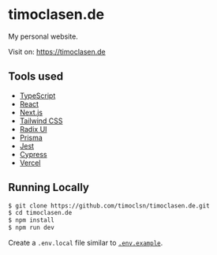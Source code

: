 # timoclasen.de

My personal website.

Visit on: https://timoclasen.de

## Tools used

- [TypeScript](https://www.typescriptlang.org/)
- [React](https://reactjs.org/)
- [Next.js](https://nextjs.org/)
- [Tailwind CSS](https://tailwindcss.com/)
- [Radix UI](https://www.radix-ui.com/)
- [Prisma](https://www.prisma.io/)
- [Jest](https://jestjs.io/)
- [Cypress](https://www.cypress.io/)
- [Vercel](https://vercel.com/)

## Running Locally

```bash
$ git clone https://github.com/timoclsn/timoclasen.de.git
$ cd timoclasen.de
$ npm install
$ npm run dev
```

Create a `.env.local` file similar to [`.env.example`](https://github.com/timoclsn/timoclasen.de/blob/main/.env.example).
